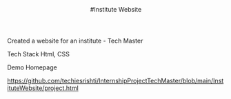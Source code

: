 <header>
  #Institute Website
</header>
Created a website for an institute - Tech Master

Tech Stack
Html, CSS

Demo
Homepage

https://github.com/techiesrishti/InternshipProjectTechMaster/blob/main/InstituteWebsite/project.html
